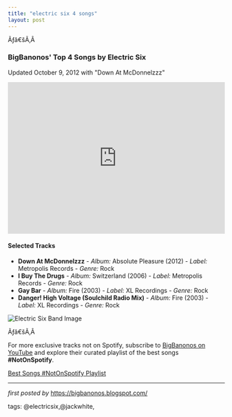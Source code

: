 ```yaml
---
title: "electric six 4 songs"
layout: post
---
```

<p>Ãƒâ€šÃ‚Â </p>
<h3><strong>BigBanonos' Top 4 Songs by Electric Six</strong></h3>
<p>Updated October 9, 2012 with "Down At McDonnelzzz"</p> <p><iframe src="https://open.spotify.com/embed/playlist/6yzVdt6lJ1RSlMtosPl2dB?utm_source=generator" width="100%" height="352" frameborder="0" allowfullscreen="" allow="autoplay; clipboard-write; encrypted-media; fullscreen; picture-in-picture" loading="lazy"></iframe></p> <h4>Selected Tracks</h4>
<ul> <li><strong>Down At McDonnelzzz</strong> - <em>Album:</em> Absolute Pleasure (2012) - <em>Label:</em> Metropolis Records - <em>Genre:</em> Rock</li> <li><strong>I Buy The Drugs</strong> - <em>Album:</em> Switzerland (2006) - <em>Label:</em> Metropolis Records - <em>Genre:</em> Rock</li> <li><strong>Gay Bar</strong> - <em>Album:</em> Fire (2003) - <em>Label:</em> XL Recordings - <em>Genre:</em> Rock</li> <li><strong>Danger! High Voltage (Soulchild Radio Mix)</strong> - <em>Album:</em> Fire (2003) - <em>Label:</em> XL Recordings - <em>Genre:</em> Rock</li>
</ul> <p><img src="https://www.out.com/media-library/electric-sixstory.jpg?id=32817377&width=1245&height=700&quality=85&coordinates=0%2C0%2C0%2C74" alt="Electric Six Band Image"></p>
<p>Ãƒâ€šÃ‚Â </p>


<!--Subscribe and Playlist Links-->
<div>
    <p>For more exclusive tracks not on Spotify, subscribe to <a href="https://www.youtube.com/@BigBanonos" target="_blank">BigBanonos on YouTube</a> and explore their curated playlist of the best songs <strong>#NotOnSpotify</strong>.</p>
    <p><a href="https://www.youtube.com/playlist?list=PLtuNtuTatqI0kFahUCbtbfenC_ET5O_tr" target="_blank">Best Songs #NotOnSpotify Playlist<br /></a></p></div>

<hr />

<p><em>first posted by</em> <a href="https://bigbanonos.blogspot.com/" rel="noopener" target="_new">https://bigbanonos.blogspot.com/</a></p>

<p>tags: @electricsix,@jackwhite,</p>
